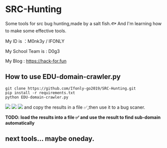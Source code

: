 # SRC-Hunting
Some tools for src bug hunting,made by a salt fish.🐟
And I'm learning how to make some effective tools.

My ID is ：M0nk3y / IFONLY

My School Team is : D0g3

My Blog : https://hack-for.fun
## How to use EDU-domain-crawler.py
```
git clone https://github.com/Ifonly-go2019/SRC-Hunting.git
pip install -r requirements.txt
python EDU-domain-crawler.py
```
![](https://cdn.jsdelivr.net/gh/ifonly-go2019/PicGo/images/20200422021712.png)
![](https://cdn.jsdelivr.net/gh/ifonly-go2019/PicGo/images/20200422022006.png)
![](https://cdn.jsdelivr.net/gh/ifonly-go2019/PicGo/images/20200422102729.png)
and copy the results in a file ✅,then use it to a bug scaner.

**TODO: load the results into a file ✅ and use the result to find sub-domain automatically**
## next tools... maybe oneday.
